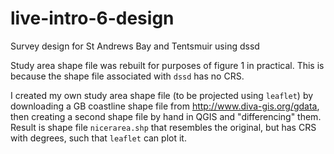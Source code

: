 # live-intro-6-design
Survey design for St Andrews Bay and Tentsmuir using dssd

Study area shape file was rebuilt for purposes of figure 1 in practical.  This is because the shape file associated with `dssd` has no CRS.

I created my own study area shape file (to be projected using `leaflet`) by downloading a GB coastline shape file from http://www.diva-gis.org/gdata, then
creating a second shape file by hand in QGIS and "differencing" them.  Result is shape file `nicerarea.shp` that resembles the original, but has CRS with degrees, such that `leaflet` can plot it.
